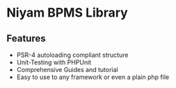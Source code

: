 Niyam BPMS Library
=========================



Features
--------

* PSR-4 autoloading compliant structure
* Unit-Testing with PHPUnit
* Comprehensive Guides and tutorial
* Easy to use to any framework or even a plain php file



